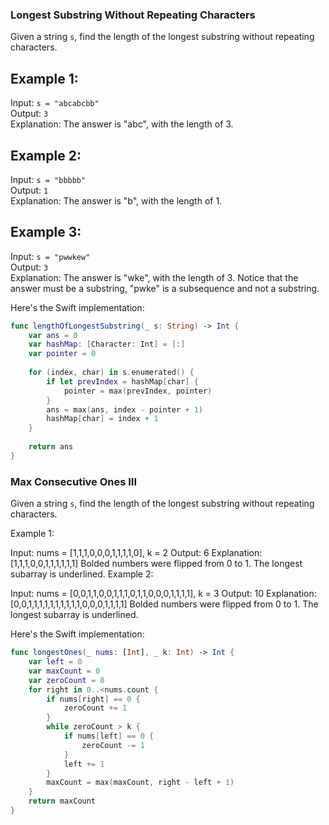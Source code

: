 ### Longest Substring Without Repeating Characters

Given a string `s`, find the length of the longest substring without repeating characters.

## Example 1:

Input: `s = "abcabcbb"`  
Output: `3`  
Explanation: The answer is "abc", with the length of 3.

## Example 2:

Input: `s = "bbbbb"`  
Output: `1`  
Explanation: The answer is "b", with the length of 1.

## Example 3:

Input: `s = "pwwkew"`  
Output: `3`  
Explanation: The answer is "wke", with the length of 3. Notice that the answer must be a substring, "pwke" is a subsequence and not a substring.

Here's the Swift implementation:

```swift
func lengthOfLongestSubstring(_ s: String) -> Int {
    var ans = 0
    var hashMap: [Character: Int] = [:]
    var pointer = 0
    
    for (index, char) in s.enumerated() {
        if let prevIndex = hashMap[char] {
            pointer = max(prevIndex, pointer)
        }
        ans = max(ans, index - pointer + 1)
        hashMap[char] = index + 1
    }
    
    return ans
}
```





### Max Consecutive Ones III

Given a string `s`, find the length of the longest substring without repeating characters.

Example 1:

Input: nums = [1,1,1,0,0,0,1,1,1,1,0], k = 2
Output: 6
Explanation: [1,1,1,0,0,1,1,1,1,1,1]
Bolded numbers were flipped from 0 to 1. The longest subarray is underlined.
Example 2:

Input: nums = [0,0,1,1,0,0,1,1,1,0,1,1,0,0,0,1,1,1,1], k = 3
Output: 10
Explanation: [0,0,1,1,1,1,1,1,1,1,1,1,0,0,0,1,1,1,1]
Bolded numbers were flipped from 0 to 1. The longest subarray is underlined.

Here's the Swift implementation:

```swift
func longestOnes(_ nums: [Int], _ k: Int) -> Int {
    var left = 0
    var maxCount = 0
    var zeroCount = 0
    for right in 0..<nums.count {
        if nums[right] == 0 {
            zeroCount += 1
        }
        while zeroCount > k {
            if nums[left] == 0 {
                zeroCount -= 1
            }
            left += 1
        }
        maxCount = max(maxCount, right - left + 1)
    }
    return maxCount
}
```









